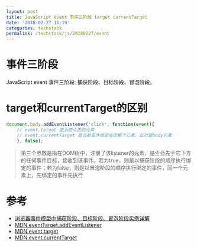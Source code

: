 ```yaml
---
layout: post
title: JavaScript event 事件三阶段 target currentTarget
date: '2018-02-27 11:19'
categories: techstack
permalink: /techstack/js/20180227/event
---
```


# 事件三阶段

JavaScript event 事件三阶段: 捕获阶段、目标阶段、冒泡阶段。

# target和currentTarget的区别

```javascript
document.body.addEventListener('click', function(event){
    // event.target 是当前点击的元素
    // event.currentTarget 是当前事件绑定在的那个元素，此时是body元素
    }, false);
```

> 第三个参数是指在DOM树中，注册了该listener的元素，是否会先于它下方的任何事件目标，接收到该事件。若为true，则是以捕获阶段的顺序执行绑定的事件；若为false，则是以冒泡阶段的顺序执行绑定的事件，同一个元素上，先绑定的事件先执行

# 参考

- [浏览器事件模型中捕获阶段、目标阶段、冒泡阶段实例详解](https://segmentfault.com/a/1190000003482372)
- [MDN eventTarget.addEventListener](https://developer.mozilla.org/zh-CN/docs/Web/API/EventTarget/addEventListener)
- [MDN event.target](https://developer.mozilla.org/zh-CN/docs/Web/API/Event/target)
- [MDN event.currentTarget](https://developer.mozilla.org/zh-CN/docs/Web/API/Event/currentTarget)

